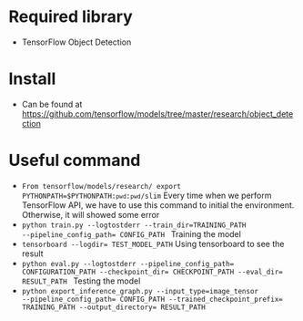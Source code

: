 # Required library
* TensorFlow Object Detection

# Install
* Can be found at https://github.com/tensorflow/models/tree/master/research/object_detection

# Useful command
* <code>From tensorflow/models/research/
 export PYTHONPATH=$PYTHONPATH:`pwd`:`pwd`/slim</code>
Every time when we perform TensorFlow API, we have to use this command to initial the environment. Otherwise, it will showed some error
* <code>python train.py --logtostderr --train_dir=TRAINING_PATH --pipeline_config_path= CONFIG_PATH </code>
  Training the model
* <code>tensorboard --logdir= TEST_MODEL_PATH</code>
  Using tensorboard to see the result
* <code>python eval.py --logtostderr --pipeline_config_path= CONFIGURATION_PATH  --checkpoint_dir= CHECKPOINT_PATH --eval_dir= RESULT_PATH </code>
  Testing the model
* <code>python export_inference_graph.py --input_type=image_tensor  --pipeline_config_path= CONFIG_PATH  --trained_checkpoint_prefix= TRAINING_PATH  --output_directory= RESULT_PATH </code>
  

